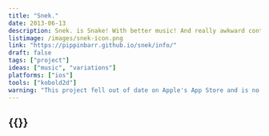 ```yaml
---
title: "Snek."
date: 2013-06-13
description: Snek. is Snake! With better music! And really awkward controls! Learn to love turning your iDevice around and around in your hands! Tilt your screen away from you and realize you can’t see what’s happening anymore! Thrust your device in all directions and get a great workout! Snek.!
listimage: /images/snek-icon.png
link: "https://pippinbarr.github.io/snek/info/"
draft: false
tags: ["project"]
ideas: ["music", "variations"]
platforms: ["ios"]
tools: ["kobold2d"]
warning: "This project fell out of date on Apple's App Store and is no longer available."
---
```


## {{<param title >}}
